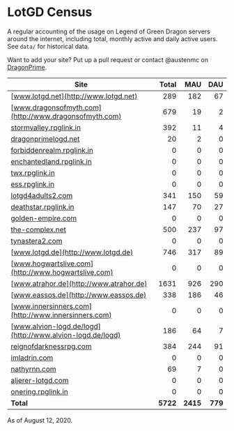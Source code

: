 # LotGD Census
A regular accounting of the usage on Legend of Green Dragon servers around the internet, including total, monthly active and daily active users. See `data/` for historical data.

Want to add your site? Put up a pull request or contact @austenmc on [DragonPrime](http://dragonprime.net).


Site | Total | MAU | DAU
--- | ---:| ---:| ---:
[www.lotgd.net](http://www.lotgd.net)|289|182|67
[www.dragonsofmyth.com](http://www.dragonsofmyth.com)|679|19|2
[stormvalley.rpglink.in](http://stormvalley.rpglink.in)|392|11|4
[dragonprimelogd.net](http://dragonprimelogd.net)|20|2|0
[forbiddenrealm.rpglink.in](http://forbiddenrealm.rpglink.in)|0|0|0
[enchantedland.rpglink.in](http://enchantedland.rpglink.in)|0|0|0
[twx.rpglink.in](http://twx.rpglink.in)|0|0|0
[ess.rpglink.in](http://ess.rpglink.in)|0|0|0
[lotgd4adults2.com](http://lotgd4adults2.com)|341|150|59
[deathstar.rpglink.in](http://deathstar.rpglink.in)|147|70|27
[golden-empire.com](http://golden-empire.com)|0|0|0
[the-complex.net](http://the-complex.net)|500|237|97
[tynastera2.com](http://tynastera2.com)|0|0|0
[www.lotgd.de](http://www.lotgd.de)|746|317|89
[www.hogwartslive.com](http://www.hogwartslive.com)|0|0|0
[www.atrahor.de](http://www.atrahor.de)|1631|926|290
[www.eassos.de](http://www.eassos.de)|338|186|46
[www.innersinners.com](http://www.innersinners.com)|0|0|0
[www.alvion-logd.de/logd](http://www.alvion-logd.de/logd)|186|64|7
[reignofdarknessrpg.com](http://reignofdarknessrpg.com)|384|244|91
[imladrin.com](http://imladrin.com)|0|0|0
[nathyrnn.com](http://nathyrnn.com)|69|7|0
[aljerer-lotgd.com](http://aljerer-lotgd.com)|0|0|0
[onering.rpglink.in](http://onering.rpglink.in)|0|0|0
**Total**|**5722**|**2415**|**779**

As of August 12, 2020.
